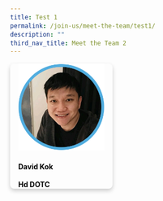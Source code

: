 ```yaml
---
title: Test 1
permalink: /join-us/meet-the-team/test1/
description: ""
third_nav_title: Meet the Team 2
---
```

<div style="color:black;font-size:30;border-radius:8px;box-shadow:0 4px 8px 0 rgba(0,0,0,0.2);width:40%">
	<div style="margin:16px">
		<img src="/images/david-kok.png">
		<h4><b>David Kok</b></h4>  
		<b>Hd DOTC</b>
	</div>  
</div>